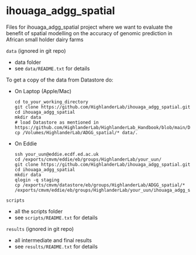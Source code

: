 # ihouaga_adgg_spatial

Files for ihouaga_adgg_spatial project where we want to evaluate the benefit of spatial modelling on the accuracy of genomic prediction in African small holder dairy farms

`data` (ignored in git repo)
  * data folder
  * see `data/README.txt` for details
  
To get a copy of the data from Datastore do:
  * On Laptop (Apple/Mac)
    ```
    cd to_your_working_directory
    git clone https://github.com/HighlanderLab/ihouaga_adgg_spatial.git
    cd ihouaga_adgg_spatial
    mkdir data
    # load Datastore as mentioned in https://github.com/HighlanderLab/HighlanderLab_Handbook/blob/main/Data/Workspaces.md#Datastore
    cp /Volumes/HighlanderLab/ADGG_spatial/* data/.
    ```
  * On Eddie
    ```
    ssh your_uun@eddie.ecdf.ed.ac.uk
    cd /exports/cmvm/eddie/eb/groups/HighlanderLab/your_uun/
    git clone https://github.com/HighlanderLab/ihouaga_adgg_spatial.git
    cd ihouaga_adgg_spatial
    mkdir data
    qlogin -q staging
    cp /exports/cmvm/datastore/eb/groups/HighlanderLab/ADGG_spatial/* /exports/cmvm/eddie/eb/groups/HighlanderLab/your_uun/ihouaga_adgg_spatial/data/.
    ```

`scripts`
  * all the scripts folder
  * see `scripts/README.txt` for details

`results` (ignored in git repo)
  * all intermediate and final results
  * see `results/README.txt` for details
